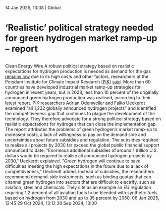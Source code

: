 14 Jan 2025, 13:08
| 
Global
# ‘Realistic’ political strategy needed for green hydrogen market ramp-up – report
## 
Clean Energy Wire
A robust political strategy based on realistic expectations for hydrogen production is needed as demand for the gas [remains low](https://www.cleanenergywire.org/news/german-energy-company-slows-investments-due-lack-green-hydrogen-demand) due to its high costs and other factors, researchers at the Potsdam Institute for Climate Impact Research ([PIK](https://www.cleanenergywire.org/experts/pik-potsdam-institute-climate-impact-research)) [said](https://www.pik-potsdam.de/en/news/latest-news/green-hydrogen-big-gaps-between-ambition-and-implementation). More than 60 countries have developed industrial market ramp-up strategies for hydrogen in recent years, but in 2023, less than 10 percent of the originally announced green hydrogen production was realised, according to their [latest report](https://www.nature.com/articles/s41560-024-01684-7).
[PIK](https://www.cleanenergywire.org/experts/pik-potsdam-institute-climate-impact-research) researchers Adrian Odenweller and Falko Ueckerdt examined "all 1,232 globally announced hydrogen projects" and identified the competitiveness gap that continues to plague the development of the technology. They therefore advocate for a strong political strategy based on realistic expectations for hydrogen that can close the implementation gap.
The report attributes the problems of green hydrogen’s market ramp-up to increased costs, a lack of willingness to pay on the demand side and uncertainties about future subsidies and regulation. The subsidies required to realise all projects by 2030 far exceed the global public financial support announced to date. "Enormous additional subsidies of around 1 trillion U.S. dollars would be required to realise all announced hydrogen projects by 2030," Ueckerdt explained.
"Green hydrogen will continue to have difficulties meeting the high expectations in the future due to a lack of competitiveness," Ueckerdt added. Instead of subsidies, the researchers recommend demand-side instruments, such as binding quotas that can channel green hydrogen into sectors that are difficult to electrify, such as aviation, steel and chemicals. They cite as an example an EU regulation requiring 1.2 percent of all aviation fuels to be blended with synthetic fuels based on hydrogen from 2030 and up to 35 percent by 2050.
06 Jan 2025, 12:45
29 Oct 2024, 13:12
26 Sep 2024, 13:00